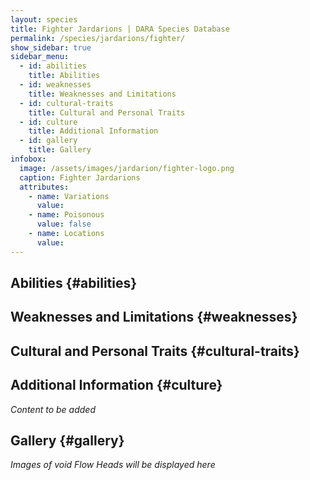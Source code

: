 ```yaml
---
layout: species
title: Fighter Jardarions | DARA Species Database
permalink: /species/jardarions/fighter/
show_sidebar: true
sidebar_menu:
  - id: abilities
    title: Abilities
  - id: weaknesses
    title: Weaknesses and Limitations
  - id: cultural-traits
    title: Cultural and Personal Traits
  - id: culture
    title: Additional Information
  - id: gallery
    title: Gallery
infobox:
  image: /assets/images/jardarion/fighter-logo.png
  caption: Fighter Jardarions
  attributes:
    - name: Variations
      value: 
    - name: Poisonous
      value: false
    - name: Locations
      value: 
---
```


## Abilities {#abilities}

## Weaknesses and Limitations {#weaknesses}

## Cultural and Personal Traits {#cultural-traits}

## Additional Information {#culture}

*Content to be added*

## Gallery {#gallery}

*Images of void Flow Heads will be displayed here*

